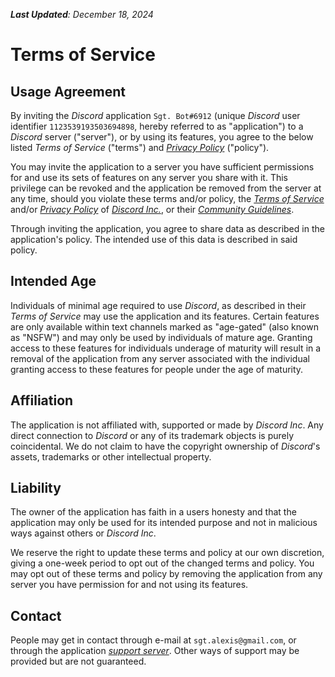 _**Last Updated**: December 18, 2024_

# Terms of Service

## Usage Agreement

By inviting the _Discord_ application `Sgt. Bot#6912` (unique _Discord_ user identifier `1123539193503694898`, hereby
referred to as "application") to a _Discord_ server ("server"), or by using its features, you agree to the below listed
_Terms of Service_ ("terms") and _[Privacy Policy](PRIVACY.md)_ ("policy").

You may invite the application to a server you have sufficient permissions for and use its sets of features on any
server you share with it. This privilege can be revoked and the application be removed from the server at any time,
should you violate these terms and/or policy, the _[Terms of Service](https://discord.com/terms)_ and/or
_[Privacy Policy](https://discord.com/privacy)_ of _[Discord Inc.](https://discord.com)_, or their
_[Community Guidelines](https://discord.com/guidelines)_.

Through inviting the application, you agree to share data as described in the application's policy. The intended use of
this data is described in said policy.

## Intended Age

Individuals of minimal age required to use _Discord_, as described in their _Terms of Service_ may use the application
and its features. Certain features are only available within text channels marked as "age-gated" (also known as "NSFW")
and may only be used by individuals of mature age. Granting access to these features for individuals underage of
maturity will result in a removal of the application from any server associated with the individual granting access to
these features for people under the age of maturity.

## Affiliation

The application is not affiliated with, supported or made by _Discord Inc_. Any direct connection to _Discord_ or any of
its trademark objects is purely coincidental. We do not claim to have the copyright ownership of _Discord_'s assets,
trademarks or other intellectual property.

## Liability

The owner of the application has faith in a users honesty and that the application may only be used for its intended
purpose and not in malicious ways against others or _Discord Inc_.

We reserve the right to update these terms and policy at our own discretion, giving a one-week period to opt out of the
changed terms and policy. You may opt out of these terms and policy by removing the application from any server you have
permission for and not using its features.

## Contact

People may get in contact through e-mail at `sgt.alexis@gmail.com`, or through the
application _[support server](https://discord.gg/tnvwF94xPn)_. Other ways of support may be provided but are not
guaranteed.